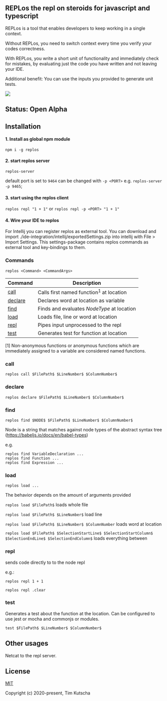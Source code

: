 ## REPLos the repl on steroids for javascript and typescript

REPLos is a tool that enables developers to keep working in a single context.

Without REPLos, you need to switch context every time you verify your codes correctness.

With REPLos, you write a short unit of functionality and immediately check for mistakes, by evaluating just the code you have written and not leaving your IDE.

Additional benefit: You can use the inputs you provided to generate unit tests.

![](doc/replos.gif)

## Status: Open Alpha

## Installation
#### 1. Install as global npm module
`npm i -g replos`

#### 2. start replos server
`replos-server`

default port is set to `9464` can be changed with `-p <PORT>`
e.g. `replos-server -p 9465`;

#### 3. start using the replos client
`replos repl "1 + 1"` or `replos repl -p <PORT> "1 + 1"`

#### 4. Wire your IDE to replos

For Intellij you can register replos as external tool. 
You can download and import ./ide-integration/intellij/exportedSettings.zip into intellij with File > Import Settings.
This settings-package contains replos commands as external tool and key-bindings to them.

### Commands
`replos <Command> <CommandArgs>`

| Command | Description |
| --- | --- |
| [call](#call) | Calls first named function<sup>1</sup> at location |
| [declare](#declare) | Declares word at location as variable |
| [find](#find) | Finds and evaluates $NodeType$ at location |
| [load](#load) | Loads file, line or word at location |
| [repl](#repl) | Pipes input unprocessed to the repl |
| [test](#test) | Generates test for function at location |

[1] Non-anonymous functions or anonymous functions which are immediately assigned to a variable are considered named functions.

### call 

`replos call $FilePath$ $LineNumber$ $ColumnNumber$`

### declare

`replos declare $FilePath$ $LineNumber$ $ColumnNumber$`

### find

`replos find $NODE$ $FilePath$ $LineNumber$ $ColumnNumber$`

Node is a string that matches against node types of the abstract syntax tree (https://babeljs.io/docs/en/babel-types)

e.g.
```
replos find VariableDeclaration ...
replos find Function ...
replos find Expression ...
```

### load

`replos load ...`

The behavior depends on the amount of arguments provided

`replos load $FilePath$` loads whole file

`replos load $FilePath$ $LineNumber$` load line

`replos load $FilePath$ $LineNumber$ $ColumnNumber` loads word at location

`replos load $FilePath$ $SelectionStartLine$ $SelectionStartColumn$ $SelectionEndLine$ $SelectionEndColumn$` loads everything between

### repl

sends code directly to to the node repl

e.g.:

`replos repl 1 + 1`

`replos repl .clear`

### test

Generates a test about the function at the location.
Can be configured to use jest or mocha and commonjs or modules.

`test $FilePath$ $LineNumber$ $ColumnNumber$`

## Other usages
Netcat to the repl server.

## License

[MIT](http://opensource.org/licenses/MIT)

Copyright (c) 2020-present, Tim Kutscha
